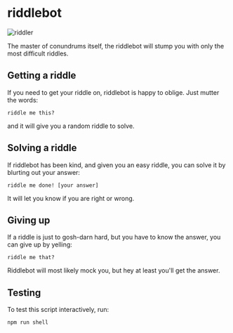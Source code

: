 # riddlebot

![riddler](http://vignette1.wikia.nocookie.net/batman/images/a/ab/The_Riddler_3.png/revision/latest?cb=20090728165955)

The master of conundrums itself, the riddlebot will stump you with only the most difficult riddles.

## Getting a riddle
If you need to get your riddle on, riddlebot is happy to oblige. Just mutter the words:

```
riddle me this?
```

and it will give you a random riddle to solve.

## Solving a riddle
If riddlebot has been kind, and given you an easy riddle, you can solve it by blurting out your answer:

```
riddle me done! [your answer]
```
It will let you know if you are right or wrong.

## Giving up
If a riddle is just to gosh-darn hard, but you have to know the answer, you can give up by yelling:

```
riddle me that?
```
Riddlebot will most likely mock you, but hey at least you'll get the answer.

## Testing

To test this script interactively, run:

```
npm run shell
```
